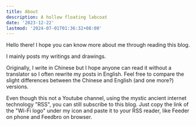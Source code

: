 ```yaml
---
title: About
description: A hollow floating labcoat
date: '2023-12-22'
lastmod: '2024-07-01T01:36:32+08:00'
---
```

Hello there! I hope you can know more about me through reading this blog. 

I mainly posts my writings and drawings.

Originally, I write in Chinese but I hope anyone can read it without a translator so I often rewrite my posts in English. Feel free to compare the slight differences between the Chinese and English (and one more?) versions.

Even though this not a Youtube channel, using the mystic ancient internet technology "RSS", you can still subscribe to this blog. Just copy the link of the "Wi-Fi logo" under my icon and paste it to your RSS reader, like Feeder on phone and Feedbro on browser.
